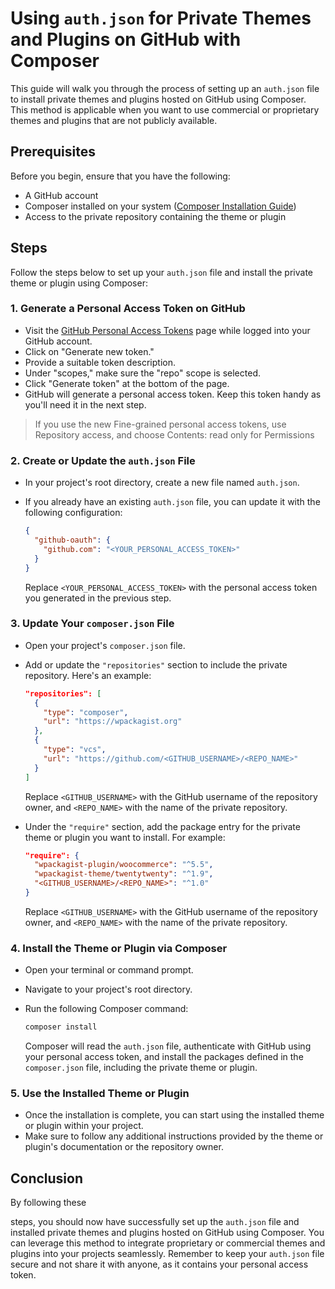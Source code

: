 # Using `auth.json` for Private Themes and Plugins on GitHub with Composer

This guide will walk you through the process of setting up an `auth.json` file to install private themes and plugins hosted on GitHub using Composer. This method is applicable when you want to use commercial or proprietary themes and plugins that are not publicly available.

## Prerequisites

Before you begin, ensure that you have the following:

- A GitHub account
- Composer installed on your system ([Composer Installation Guide](https://getcomposer.org/doc/00-intro.md#installation-linux-unix-macos))
- Access to the private repository containing the theme or plugin

## Steps

Follow the steps below to set up your `auth.json` file and install the private theme or plugin using Composer:

### 1. Generate a Personal Access Token on GitHub

- Visit the [GitHub Personal Access Tokens](https://github.com/settings/tokens) page while logged into your GitHub account.
- Click on "Generate new token."
- Provide a suitable token description.
- Under "scopes," make sure the "repo" scope is selected.
- Click "Generate token" at the bottom of the page.
- GitHub will generate a personal access token. Keep this token handy as you'll need it in the next step.

> If you use the new Fine-grained personal access tokens, use Repository access, and choose Contents: read only for Permissions

### 2. Create or Update the `auth.json` File

- In your project's root directory, create a new file named `auth.json`.
- If you already have an existing `auth.json` file, you can update it with the following configuration:

  ```json
  {
    "github-oauth": {
      "github.com": "<YOUR_PERSONAL_ACCESS_TOKEN>"
    }
  }
  ```

  Replace `<YOUR_PERSONAL_ACCESS_TOKEN>` with the personal access token you generated in the previous step.

### 3. Update Your `composer.json` File

- Open your project's `composer.json` file.
- Add or update the `"repositories"` section to include the private repository. Here's an example:

  ```json
  "repositories": [
    {
      "type": "composer",
      "url": "https://wpackagist.org"
    },
    {
      "type": "vcs",
      "url": "https://github.com/<GITHUB_USERNAME>/<REPO_NAME>"
    }
  ]
  ```

  Replace `<GITHUB_USERNAME>` with the GitHub username of the repository owner, and `<REPO_NAME>` with the name of the private repository.

- Under the `"require"` section, add the package entry for the private theme or plugin you want to install. For example:

  ```json
  "require": {
    "wpackagist-plugin/woocommerce": "^5.5",
    "wpackagist-theme/twentytwenty": "^1.9",
    "<GITHUB_USERNAME>/<REPO_NAME>": "^1.0"
  }
  ```

  Replace `<GITHUB_USERNAME>` with the GitHub username of the repository owner, and `<REPO_NAME>` with the name of the private repository.

### 4. Install the Theme or Plugin via Composer

- Open your terminal or command prompt.
- Navigate to your project's root directory.
- Run the following Composer command:

  ```bash
  composer install
  ```

  Composer will read the `auth.json` file, authenticate with GitHub using your personal access token, and install the packages defined in the `composer.json` file, including the private theme or plugin.

### 5. Use the Installed Theme or Plugin

- Once the installation is complete, you can start using the installed theme or plugin within your project.
- Make sure to follow any additional instructions provided by the theme or plugin's documentation or the repository owner.

## Conclusion

By following these

 steps, you should now have successfully set up the `auth.json` file and installed private themes and plugins hosted on GitHub using Composer. You can leverage this method to integrate proprietary or commercial themes and plugins into your projects seamlessly. Remember to keep your `auth.json` file secure and not share it with anyone, as it contains your personal access token.
